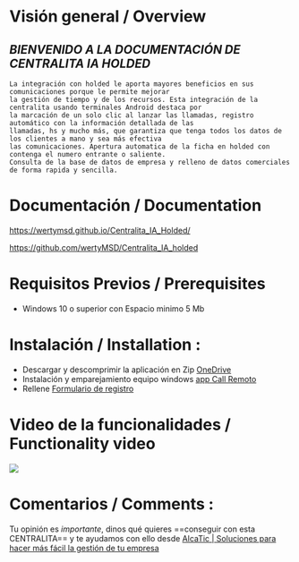 
# Visión general / Overview

## *BIENVENIDO A LA DOCUMENTACIÓN DE CENTRALITA IA HOLDED*

    La integración con holded le aporta mayores beneficios en sus comunicaciones porque le permite mejorar 
    la gestión de tiempo y de los recursos. Esta integración de la centralita usando terminales Android destaca por 
    la marcación de un solo clic al lanzar las llamadas, registro automático con la información detallada de las 
    llamadas, hs y mucho más, que garantiza que tenga todos los datos de los clientes a mano y sea más efectiva 
    las comunicaciones. Apertura automatica de la ficha en holded con contenga el numero entrante o saliente.
    Consulta de la base de datos de empresa y relleno de datos comerciales de forma rapida y sencilla.


# Documentación / Documentation

https://wertymsd.github.io/Centralita_IA_Holded/

https://github.com/wertyMSD/Centralita_IA_holded


# Requisitos Previos / Prerequisites
- Windows 10 o superior con Espacio minimo 5 Mb

# Instalación / Installation :
- Descargar y descomprimir la aplicación en Zip   [OneDrive](https://alcatic-my.sharepoint.com/:f:/g/personal/amartinez_alcatic_es/Esaa8j7CvKJItT6PKMr-gVkB337BpiFGBJTo8D3-aWCzww?e=ehTnuM)
- Instalación y emparejamiento equipo windows [app Call Remoto]()
- Rellene [Formulario de registro](https://forms.office.com/r/5k9k54cugV)


# Video de la funcionalidades / Functionality video
![](https://github.com/wertyMSD/Centralita_IA_Holded/blob/master/proceso.gif)


# Comentarios / Comments :

Tu opinión es *importante*, dinos qué quieres 
==conseguir con esta CENTRALITA== 
y te ayudamos con ello desde 
[AlcaTic | Soluciones para hacer más fácil la gestión de tu empresa](https://www.alcatic.com/)
